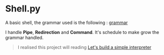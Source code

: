 # Shell.py

A basic shell, the grammar used is the following : [grammar](mygrammar)

I handle **Pipe**, **Redirection** and **Command**. It's schedule to make grow the grammar handled.

> I realised this project will reading  [Let's build a simple interpreter](https://ruslanspivak.com/archives.html)

